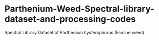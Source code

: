 # Parthenium-Weed-Spectral-library-dataset-and-processing-codes
Spectral Library Dataset of Parthenium hysterophorus (Famine weed)
